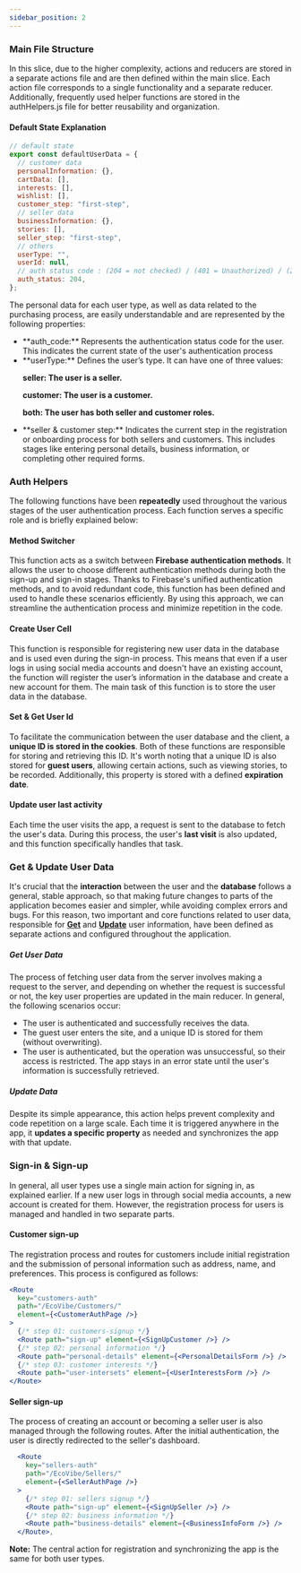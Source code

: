 ```yaml
---
sidebar_position: 2
---
```


### Main File Structure

In this slice, due to the higher complexity, actions and reducers are stored in a separate actions file and are then defined within the main slice. Each action file corresponds to a single functionality and a separate reducer. Additionally, frequently used helper functions are stored in the authHelpers.js file for better reusability and organization.

#### Default State Explanation

```js title="default user data state"
// default state
export const defaultUserData = {
  // customer data
  personalInformation: {},
  cartData: [],
  interests: [],
  wishlist: [],
  customer_step: "first-step",
  // seller data
  businessInformation: {},
  stories: [],
  seller_step: "first-step",
  // others
  userType: "",
  userId: null,
  // auth status code : (204 = not checked) / (401 = Unauthorized) / (200 = authorized)
  auth_status: 204,
};
```

The personal data for each user type, as well as data related to the purchasing process, are easily understandable and are represented by the following properties:

<ul>
<li>**auth_code:**
Represents the authentication status code for the user. This indicates the current state of the user's authentication process</li>
<li>
**userType:**
Defines the user’s type. It can have one of three values:

**seller: The user is a seller.**

**customer: The user is a customer.**

**both: The user has both seller and customer roles.**

</li>

<li>
**seller & customer step:**
Indicates the current step in the registration or onboarding process for both sellers and customers. This includes stages like entering personal details, business information, or completing other required forms.
</li>

</ul>

### Auth Helpers

The following functions have been **repeatedly** used throughout the various stages of the user authentication process. Each function serves a specific role and is briefly explained below:

#### Method Switcher

This function acts as a switch between **Firebase authentication methods**. It allows the user to choose different authentication methods during both the sign-up and sign-in stages. Thanks to Firebase's unified authentication methods, and to avoid redundant code, this function has been defined and used to handle these scenarios efficiently. By using this approach, we can streamline the authentication process and minimize repetition in the code.

#### Create User Cell

This function is responsible for registering new user data in the database and is used even during the sign-in process. This means that even if a user logs in using social media accounts and doesn't have an existing account, the function will register the user’s information in the database and create a new account for them. The main task of this function is to store the user data in the database.

#### Set & Get User Id

To facilitate the communication between the user database and the client, a **unique ID is stored in the cookies**. Both of these functions are responsible for storing and retrieving this ID. It's worth noting that a unique ID is also stored for **guest users**, allowing certain actions, such as viewing stories, to be recorded. Additionally, this property is stored with a defined **expiration date**.

#### Update user last activity

Each time the user visits the app, a request is sent to the database to fetch the user's data. During this process, the user's **last visit** is also updated, and this function specifically handles that task.

### Get & Update User Data

It's crucial that the **interaction** between the user and the **database** follows a general, stable approach, so that making future changes to parts of the application becomes easier and simpler, while avoiding complex errors and bugs. For this reason, two important and core functions related to user data, responsible for **[Get](https://github.com/its-mohammad-js/EcoVibe/blob/main/src/reducers/auth/authActions/getUserData.js)** and **[Update](https://github.com/its-mohammad-js/EcoVibe/blob/main/src/reducers/auth/authActions/updateUserData.js)** user information, have been defined as separate actions and configured throughout the application.

##### Get User Data

The process of fetching user data from the server involves making a request to the server, and depending on whether the request is successful or not, the key user properties are updated in the main reducer. In general, the following scenarios occur:

<ul>
<li>The user is authenticated and successfully receives the data.</li>
<li>The guest user enters the site, and a unique ID is stored for them (without overwriting).</li>
<li>The user is authenticated, but the operation was unsuccessful, so their access is restricted. The app stays in an error state until the user's information is successfully retrieved.</li>
</ul>

##### Update Data

Despite its simple appearance, this action helps prevent complexity and code repetition on a large scale. Each time it is triggered anywhere in the app, it **updates a specific property** as needed and synchronizes the app with that update.

### Sign-in & Sign-up

In general, all user types use a single main action for signing in, as explained earlier. If a new user logs in through social media accounts, a new account is created for them. However, the registration process for users is managed and handled in two separate parts.

#### Customer sign-up

The registration process and routes for customers include initial registration and the submission of personal information such as address, name, and preferences. This process is configured as follows:

```jsx title="Customer sign-up route"
<Route
  key="customers-auth"
  path="/EcoVibe/Customers/"
  element={<CustomerAuthPage />}
>
  {/* step 01: customers-signup */}
  <Route path="sign-up" element={<SignUpCustomer />} />
  {/* step 02: personal information */}
  <Route path="personal-details" element={<PersonalDetailsForm />} />
  {/* step 03: customer interests */}
  <Route path="user-intersets" element={<UserInterestsForm />} />
</Route>
```

#### Seller sign-up

The process of creating an account or becoming a seller user is also managed through the following routes. After the initial authentication, the user is directly redirected to the seller's dashboard.

```jsx title="Seller sign-up route"
  <Route
    key="sellers-auth"
    path="/EcoVibe/Sellers/"
    element={<SellerAuthPage />}
  >
    {/* step 01: sellers signup */}
    <Route path="sign-up" element={<SignUpSeller />} />
    {/* step 02: business information */}
    <Route path="business-details" element={<BusinessInfoForm />} />
  </Route>,
```

**Note:** The central action for registration and synchronizing the app is the same for both user types.
